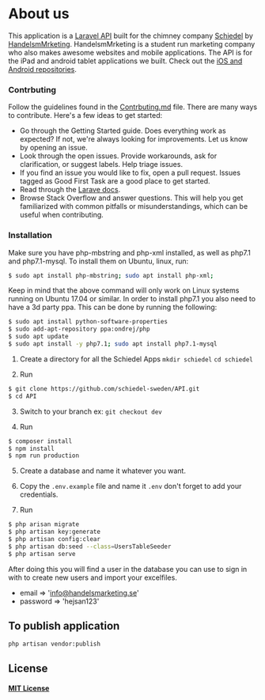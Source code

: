 # About us
This application is a [Laravel API](https://laravel.com/) built for the chimney company [Schiedel](https://www.schiedel.com/se/) by [HandelsmMrketing](http://www.handelsmarketing.se/). HandelsmMrketing is a student run marketing company who also makes awesome websites and mobile applications. The API is for the iPad and android tablet applications we built. Check out the
[iOS and Android repositories](https://github.com/schiedel-sweden/Mobile-Application).

### Contrbuting
Follow the guidelines found in the [Contrbuting.md](https://github.com/schiedel-sweden/Mobile-Application/blob/master/CONTRIBUTING.md) file.
There are many ways to contribute. Here's a few ideas to get started:
* Go through the Getting Started guide. Does everything work as expected? If not, we're always looking for improvements. Let us know by opening an issue.
* Look through the open issues. Provide workarounds, ask for clarification, or suggest labels. Help triage issues.
* If you find an issue you would like to fix, open a pull request. Issues tagged as Good First Task are a good place to get started.
* Read through the [Larave docs](https://laravel.com/).
* Browse Stack Overflow and answer questions. This will help you get familiarized with common pitfalls or misunderstandings, which can be useful when contributing.

### Installation
Make sure you have php-mbstring and php-xml installed, as well as php7.1 and php7.1-mysql.
To install them on Ubuntu, linux, run:

```BASH
$ sudo apt install php-mbstring; sudo apt install php-xml;
```
Keep in mind that the above command will only work on Linux systems running on
Ubuntu 17.04 or similar.
In order to install php7.1 you also need to have a 3d party ppa.
This can be done by running the following:

```BASH
$ sudo apt install python-software-properties
$ sudo add-apt-repository ppa:ondrej/php
$ sudo apt update
$ sudo apt install -y php7.1; sudo apt install php7.1-mysql
```


1. Create a directory for all the Schiedel Apps `mkdir schiedel` `cd schiedel`

2. Run
``` BASH
$ git clone https://github.com/schiedel-sweden/API.git
$ cd API
```

3. Switch to your branch ex: `git checkout dev`

4. Run
```BASH
$ composer install
$ npm install
$ npm run production
```

5. Create a database and name it whatever you want.

6. Copy the `.env.example` file and name it `.env` don't forget to add your credentials.

7. Run
``` BASH
$ php arisan migrate
$ php artisan key:generate
$ php artisan config:clear
$ php artisan db:seed --class=UsersTableSeeder
$ php artisan serve
```

After doing this you will find a user in the database you can use to sign in with to create new users and import your excelfiles.
* email => 'info@handelsmarketing.se'
* password => 'hejsan123'

## To publish application
`php artisan vendor:publish`

## License
#### [MIT License](https://mitlicense.org/)
